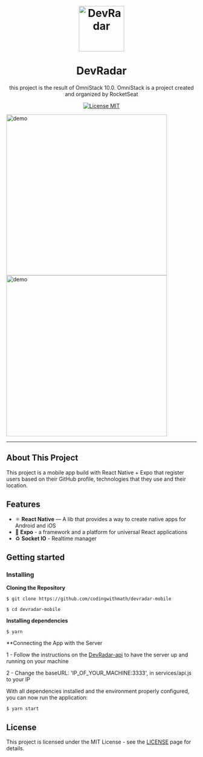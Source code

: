 <h1 align="center">
<br>
  <img src="https://rocketseat.gallerycdn.vsassets.io/extensions/rocketseat/rocketseatreactnative/2.2.0/1557162274650/Microsoft.VisualStudio.Services.Icons.Default" alt="DevRadar" width="120">
<br>
<br>
DevRadar
</h1>

<p align="center">this project is the result of OmniStack 10.0. OmniStack is a project created and organized by RocketSeat</p>

<p align="center">
  <a href="https://opensource.org/licenses/MIT">
    <img src="https://img.shields.io/badge/License-MIT-blue.svg" alt="License MIT">
  </a>
</p>

<div>
  <img src="https://ibb.co/1btv0rR" alt="demo" height="425">
  <img src="https://ibb.co/jZNtvkz" alt="demo" height="425">
</div>

<hr />

## About This Project

This project is a mobile app build with React Native + Expo that register users based on their GitHub profile, technologies that they use and their location.

## Features

- ⚛️ **React Native** — A lib that provides a way to create native apps for Android and iOS
- :calling: **Expo** - a framework and a platform for universal React applications 
- :recycle: **Socket IO** - Realtime manager

## Getting started

### Installing

**Cloning the Repository**

```
$ git clone https://github.com/codingwithmath/devradar-mobile

$ cd devradar-mobile
```

**Installing dependencies**

```
$ yarn
```

**Connecting the App with the Server

1 - Follow the instructions on the [DevRadar-api](https://github.com/codingwithmath/devradar-api) to have the server up and running on your machine

2 - Change the baseURL: 'IP_OF_YOUR_MACHINE:3333', in services/api.js to your IP

With all dependencies installed and the environment properly configured, you can now run the application:

```
$ yarn start
```

## License

This project is licensed under the MIT License - see the [LICENSE](https://opensource.org/licenses/MIT) page for details.
